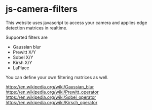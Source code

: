 js-camera-filters
=================

This website uses javascript to access your camera
and applies edge detection matrices in realtime.

Supported filters are
- Gaussian blur
- Prewitt X/Y
- Sobel X/Y
- Kirsh X/Y
- LaPlace

You can define your own filtering matrices as well.



https://en.wikipedia.org/wiki/Gaussian_blur
https://en.wikipedia.org/wiki/Prewitt_operator
https://en.wikipedia.org/wiki/Sobel_operator
https://en.wikipedia.org/wiki/Kirsch_operator
